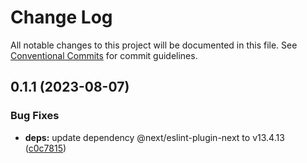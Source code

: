 # Change Log

All notable changes to this project will be documented in this file.
See [Conventional Commits](https://conventionalcommits.org) for commit guidelines.

## 0.1.1 (2023-08-07)


### Bug Fixes

* **deps:** update dependency @next/eslint-plugin-next to v13.4.13 ([c0c7815](https://github.com/0xforkitall/dev-config/commit/c0c7815e3d1583276278cdbff672e771ecd95278))
